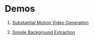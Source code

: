 # Demos

1. [Substantial Motion Video Generation](https://colab.research.google.com/drive/1E6M4kTCAfiwZTVVKCqI5apZ-mA7amy9p)

2. [Simple Background Extraction](https://colab.research.google.com/drive/1TaIEBdiHabSUaBrOgoZwMiOCfEPqA-Yg)